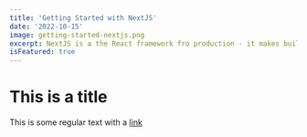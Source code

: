 ```yaml
---
title: 'Getting Started with NextJS'
date: '2022-10-15'
image: getting-started-nextjs.png
excerpt: NextJS is a the React framework fro production - it makes building fullstack React apps and sites a breeze and ships with built-in SSR.
isFeatured: true
---
```


# This is a title

This is some regular text with a [link](https://google.com)